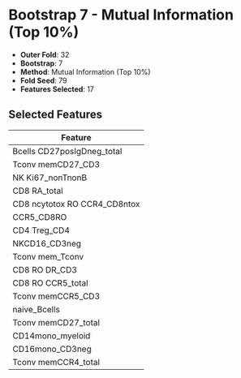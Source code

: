 # Bootstrap 7 - Mutual Information (Top 10%)

- **Outer Fold**: 32
- **Bootstrap**: 7
- **Method**: Mutual Information (Top 10%)
- **Fold Seed**: 79
- **Features Selected**: 17

## Selected Features

| Feature |
|---------|
| Bcells CD27posIgDneg_total |
| Tconv memCD27_CD3 |
| NK Ki67_nonTnonB |
| CD8 RA_total |
| CD8 ncytotox RO CCR4_CD8ntox |
| CCR5_CD8RO |
| CD4 Treg_CD4 |
| NKCD16_CD3neg |
| Tconv mem_Tconv |
| CD8 RO DR_CD3 |
| CD8 RO CCR5_total |
| Tconv memCCR5_CD3 |
| naive_Bcells |
| Tconv memCD27_total |
| CD14mono_myeloid |
| CD16mono_CD3neg |
| Tconv memCCR4_total |
